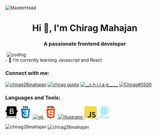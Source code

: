 ![MasterHead]([https://mir-s3-cdn-cf.behance.net/project_modules/max_1200/79731568097599.5b50bca477735.jpg](https://res.cloudinary.com/practicaldev/image/fetch/s--g1HuidbV--/c_imagga_scale,f_auto,fl_progressive,h_900,q_auto,w_1600/https://dev-to-uploads.s3.amazonaws.com/uploads/articles/4a6t7pmm323uaz9rv1rf.png))
<h1 align="center">Hi 👋, I'm Chirag Mahajan</h1>
<h3 align="center">A passionate frontend developer</h3>
<img align="right" alt="coding" width="500px" src="https://images.squarespace-cdn.com/content/v1/56af9236b6aa60cdf1c52b4b/1464950341113-VN4PQR9DU6LSKDIVHPGI/image-asset.gif">
- 🌱 I’m currently learning Javascript and React

<h3 align="left">Connect with me:</h3>
<p align="left">
<a href="https://twitter.com/chirag26mahajan" target="blank"><img align="center" src="https://raw.githubusercontent.com/rahuldkjain/github-profile-readme-generator/master/src/images/icons/Social/twitter.svg" alt="chirag26mahajan" height="30" width="40" /></a>
<a href="https://linkedin.com/in/chirag gupta" target="blank"><img align="center" src="https://raw.githubusercontent.com/rahuldkjain/github-profile-readme-generator/master/src/images/icons/Social/linked-in-alt.svg" alt="chirag gupta" height="30" width="40" /></a>
<a href="https://instagram.com/__c.h.i.r.a.g__.__" target="blank"><img align="center" src="https://raw.githubusercontent.com/rahuldkjain/github-profile-readme-generator/master/src/images/icons/Social/instagram.svg" alt="__c.h.i.r.a.g__.__" height="30" width="40" /></a>
<a href="https://discord.gg/Chirag#0500" target="blank"><img align="center" src="https://raw.githubusercontent.com/rahuldkjain/github-profile-readme-generator/master/src/images/icons/Social/discord.svg" alt="Chirag#0500" height="30" width="40" /></a>
</p>

<h3 align="left">Languages and Tools:</h3>
<p align="left"> <a href="https://getbootstrap.com" target="_blank" rel="noreferrer"> <img src="https://raw.githubusercontent.com/devicons/devicon/master/icons/bootstrap/bootstrap-plain-wordmark.svg" alt="bootstrap" width="40" height="40"/> </a> <a href="https://www.w3schools.com/css/" target="_blank" rel="noreferrer"> <img src="https://raw.githubusercontent.com/devicons/devicon/master/icons/css3/css3-original-wordmark.svg" alt="css3" width="40" height="40"/> </a> <a href="https://git-scm.com/" target="_blank" rel="noreferrer"> <img src="https://www.vectorlogo.zone/logos/git-scm/git-scm-icon.svg" alt="git" width="40" height="40"/> </a> <a href="https://www.w3.org/html/" target="_blank" rel="noreferrer"> <img src="https://raw.githubusercontent.com/devicons/devicon/master/icons/html5/html5-original-wordmark.svg" alt="html5" width="40" height="40"/> </a> <a href="https://www.adobe.com/in/products/illustrator.html" target="_blank" rel="noreferrer"> <img src="https://www.vectorlogo.zone/logos/adobe_illustrator/adobe_illustrator-icon.svg" alt="illustrator" width="40" height="40"/> </a> <a href="https://developer.mozilla.org/en-US/docs/Web/JavaScript" target="_blank" rel="noreferrer"> <img src="https://raw.githubusercontent.com/devicons/devicon/master/icons/javascript/javascript-original.svg" alt="javascript" width="40" height="40"/> </a> <a href="https://reactjs.org/" target="_blank" rel="noreferrer"> <img src="https://raw.githubusercontent.com/devicons/devicon/master/icons/react/react-original-wordmark.svg" alt="react" width="40" height="40"/> </a> </p>

<p><img align="left" src="https://github-readme-stats.vercel.app/api/top-langs?username=chirag26mahajan&show_icons=true&locale=en&layout=compact" alt="chirag26mahajan" /></p>

<p>&nbsp;<img align="center" src="https://github-readme-stats.vercel.app/api?username=chirag26mahajan&show_icons=true&locale=en" alt="chirag26mahajan" /></p>
